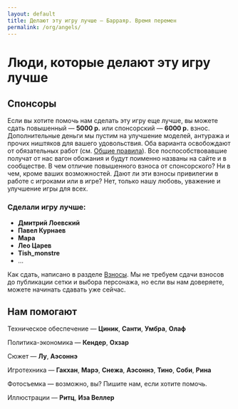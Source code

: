 ```yaml
---
layout: default
title: Делают эту игру лучше — Барраяр. Время перемен
permalink: /org/angels/
---
```


# Люди, которые делают эту игру лучше

## Спонсоры

Если вы хотите помочь нам сделать эту игру еще лучше, вы можете сдать повышенный — __5000 р.__ или спонсорский — __6000 р.__ взнос. Дополнительные деньги мы пустим на улучшение моделей, антуража и прочих ништяков для вашего удовольствия. Оба варианта освобождают от обязательных работ (см. [Общие правила](/rules/main/)). Все поспособствовавшие получат от нас вагон обожания и будут поименно названы на сайте и в сообществе. В чем отличие повышенного взноса от спонсорского? Ни в чем, кроме ваших возможностей. Дают ли эти взносы привилегии в работе с игроками или в игре? Нет, только нашу любовь, уважение и улучшение игры для всех.

### Сделали игру лучше:

- __Дмитрий Лоевский__
- __Павел Курнаев__
- __Мара__
- __Лео Царев__
- __Tish_monstre__
- ...

Как сдать, написано в разделе [Взносы](/org#section-2). Мы не требуем сдачи взносов до публикации сетки и выбора персонажа, но если вы нам доверяете, можете начинать сдавать уже сейчас.

## Нам помогают

Техническое обеспечение — __Циник__, __Санти__, __Умбра__, __Олаф__

Политика-экономика — __Кендер__, __Охзар__

Сюжет — __Лу__, __Аэсоннэ__

Игротехника — __Гакхан__, __Марэ__, __Снежа__, __Аэсоннэ__, __Тино__, __Соби__, __Рина__

Фотосъемка — возможно, вы? Пишите нам, если хотите помочь.

Иллюстрации — __Ритц__, __Иза Веллер__
